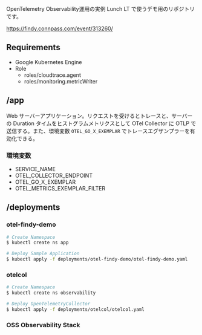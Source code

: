 OpenTelemetry Observability運用の実例 Lunch LT で使うデモ用のリポジトリです。

https://findy.connpass.com/event/313260/

## Requirements
- Google Kubernetes Engine
- Role
  - roles/cloudtrace.agent
  - roles/monitoring.metricWriter

## /app
Web サーバーアプリケーション。リクエストを受けるとトレースと、サーバーの Duration タイムをヒストグラムメトリクスとして OTel Collector に OTLP で送信する。また、環境変数 `OTEL_GO_X_EXEMPLAR` でトレースエグザンプラーを有効化できる。

### 環境変数
- SERVICE_NAME
- OTEL_COLLECTOR_ENDPOINT
- OTEL_GO_X_EXEMPLAR
- OTEL_METRICS_EXEMPLAR_FILTER

## /deployments

### otel-findy-demo
```sh
# Create Namespace
$ kubectl create ns app

# Deploy Sample Application
$ kubectl apply -f deployments/otel-findy-demo/otel-findy-demo.yaml
```

### otelcol
```sh
# Create Namespace
$ kubectl create ns observability

# Deploy OpenTelemetryCollector
$ kubectl apply -f deployments/otelcol/otelcol.yaml
```

### OSS Observability Stack
```sh

```